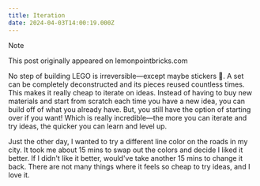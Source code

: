 ```yaml
---
title: Iteration
date: 2024-04-03T14:00:19.000Z
---
```


> [!NOTE]
> This post originally appeared on lemonpointbricks.com

No step of building LEGO is irreversible—except maybe stickers 🤫. A set can be completely deconstructed and its pieces reused countless times. This makes it really cheap to iterate on ideas. Instead of having to buy new materials and start from scratch each time you have a new idea, you can build off of what you already have. But, you still have the option of starting over if you want! Which is really incredible—the more you can iterate and try ideas, the quicker you can learn and level up.

Just the other day, I wanted to try a different line color on the roads in my city. It took me about 15 mins to swap out the colors and decide I liked it better. If I didn't like it better, would've take another 15 mins to change it back. There are not many things where it feels so cheap to try ideas, and I love it.
